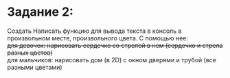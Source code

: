 # Задание 2:

Создать Написать функцию для вывода текста в консоль в произвольном месте, произвольного цвета. С помощью нее:</br>
~~для девочек: нарисовать сердечко со стрелой в нем (сердечко и стрела разных цветов)~~</br>
для мальчиков: нарисовать дом (в 2D) с окном дверями и трубой (все разными цветами)
